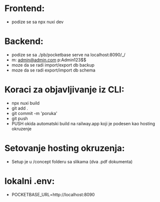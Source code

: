 
# Frontend:
- podize se sa npx nuxi dev

# Backend:
- podize se sa ./pb/pocketbase serve na localhost:8090/_/
- m: admin@admin.com p:Admin123$$
- moze da se radi import/export db backup
- moze da se radi export/import db schema

# Koraci za objavljivanje iz CLI:
- npx nuxi build
- git add .
- git commit -m 'poruka'
- git push
- PUSH okida automatski build na railway.app koji je podesen kao hosting okruzenje

# Setovanje hosting okruzenja: 
- Setup je u /concept folderu sa slikama (dva .pdf dokumenta)

# lokalni .env:
- POCKETBASE_URL=http://localhost:8090
